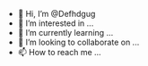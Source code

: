 - 👋 Hi, I’m @Defhdgug
- 👀 I’m interested in ...
- 🌱 I’m currently learning ...
- 💞️ I’m looking to collaborate on ...
- 📫 How to reach me ...

<!---
Defhdgug/Defhdgug is a ✨ special ✨ repository because its `README.md` (this file) appears on your GitHub profile.
You can click the Preview link to take a look at your changes.
--->
